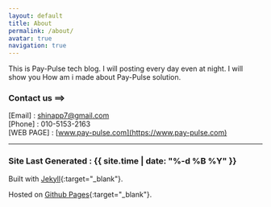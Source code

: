 ```yaml
---
layout: default
title: About
permalink: /about/
avatar: true
navigation: true
---
```

This is Pay-Pulse tech blog. I will posting every day even at night. I will show you
How am i made about Pay-Pulse solution.


### Contact us ==>
[Email] : shinapp7@gmail.com <br>
[Phone] : 010-5153-2163 <br>
[WEB PAGE] : [www.pay-pulse.com](https://www.pay-pulse.com)

---

### Site Last Generated : {{ site.time | date: "%-d %B %Y"  }}

Built with [Jekyll](http://jekyllrb.com/){:target="_blank"}.

Hosted on [Github Pages](https://pages.github.com/){:target="_blank"}.
